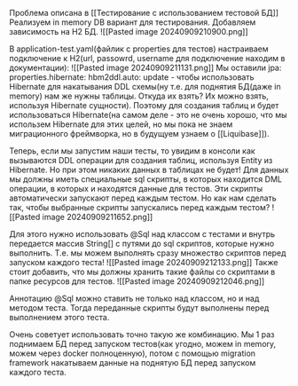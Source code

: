 Проблема описана в [[Тестирование с использованием тестовой БД]]
Реализуем in memory DB вариант для тестирования. 
Добавляем зависимость на H2 БД.
![[Pasted image 20240909210900.png]]

В application-test.yaml(файлик с properties для тестов) настраиваем подключение к H2(url, passowrd, username для подключение находим в документации):
![[Pasted image 20240909211131.png]]
Мы оставили jpa: properties.hibernate: hbm2ddl.auto: update - чтобы использовать Hibernate для накатывания DDL схемы(ну т.е. для поднятия БД(даже in memory) нам же нужны таблицы. Откуда их взять? Их можно взять, используя Hibernate сущности). Поэтому для создания таблиц и будет использоваться Hibernate(на самом деле - это не очень хорошо, что мы использем Hibernate для этих целей, но мы пока не знаем миграционного фреймворка, но в будущуем узнаем о [[Liquibase]]).

Теперь, если мы запустим наши тесты, то увидим в консоли как вызываются DDL операции для создания таблиц, используя Entity из Hibernate. Но при этом никаких данных в таблицах не будет! Для данных мы должны иметь специальные sql скрипты, в которых находится DML операции, в которых и находятся данные для тестов. Эти скрипты автоматически запускают перед каждым тестом. Но как нам сделать так, чтобы выбранные скрипты запускались перед каждым тестом?
![[Pasted image 20240909211652.png]]

Для этого нужно использовать @Sql над классом с тестами и внутрь передается массив String[] с путями до sql скриптов, которые нужно выполнить. Т.е. мы можем выполнять сразу множество скриптов перед запуском каждого теста!
![[Pasted image 20240909212133.png]]
Также стоит добавить, что мы должны хранить такие файлы со скриптами в папке ресурсов для тестов.
![[Pasted image 20240909212046.png]]

Аннотацию @Sql можно ставить не только над классом, но и над методом теста. Тогда переданные скрипты будут выполнены перед выполнением этого теста.

Очень советует использовать точно такую же комбинацию. Мы 1 раз поднимаем БД перед запуском тестов(как угодно, можем in memory, можем через docker полноценную), потом с помощью migration framework накатываем данные на поднятую БД перед запуском каждого теста.
